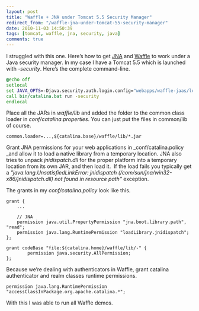 ```yaml
---
layout: post
title: "Waffle + JNA under Tomcat 5.5 Security Manager"
redirect_from: "/waffle-jna-under-tomcat-55-security-manager"
date: 2010-11-03 14:50:39
tags: [tomcat, waffle, jna, security, java]
comments: true
---
```


I struggled with this one. Here’s how to get [JNA](https://github.com/twall/jna) and [Waffle](https://github.com/dblock/waffle/) to work under a Java security manager. In my case I have a Tomcat 5.5 which is launched with _-security_. Here’s the complete command-line.

```bat
@echo off
setlocal
set JAVA_OPTS=-Djava.security.auth.login.config="webapps/waffle-jaas/login.conf" -Djava.security.auth.policy="webapps/waffle-jaas/jaas.policy"
call bin/catalina.bat run -security
endlocal
```

Place all the JARs in _waffle/lib_ and added the folder to the common class loader in _conf/catalina.properties_. You can just put the files in common/lib of course.

```config
common.loader=...,${catalina.base}/waffle/lib/*.jar
```

Grant JNA permissions for your web applications in _conf/catalina.policy _and allow it to load a native library from a temporary location. JNA also tries to unpack _jnidispatch.dll_ for the proper platform into a temporary location from its own JAR, and then load it.  If the load fails you typically get a _"java.lang.UnsatisfiedLinkError: jnidispatch (/com/sun/jna/win32-x86/jnidispatch.dll) not found in resource path"_ exception.

The grants in my _conf/catalina.policy_ look like this.

```config
grant {
    ...

    // JNA
    permission java.util.PropertyPermission "jna.boot.library.path", "read";
    permission java.lang.RuntimePermission "loadLibrary.jnidispatch";
};

grant codeBase "file:${catalina.home}/waffle/lib/-" {
        permission java.security.AllPermission;
};
```

Because we’re dealing with authenticators in Waffle, grant catalina authenticator and realm classes runtime permissions.

```config
permission java.lang.RuntimePermission "accessClassInPackage.org.apache.catalina.*";
```

With this I was able to run all Waffle demos.
